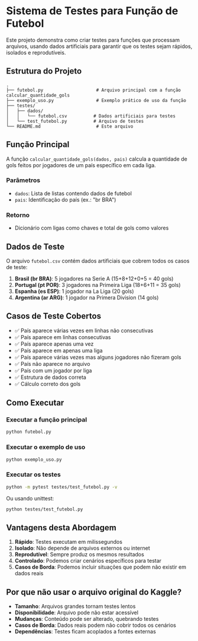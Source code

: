 # Sistema de Testes para Função de Futebol

Este projeto demonstra como criar testes para funções que processam arquivos, usando dados artificiais para garantir que os testes sejam rápidos, isolados e reprodutíveis.

## Estrutura do Projeto

```
.
├── futebol.py                    # Arquivo principal com a função calcular_quantidade_gols
├── exemplo_uso.py                # Exemplo prático de uso da função
├── testes/
│   ├── dados/
│   │   └── futebol.csv          # Dados artificiais para testes
│   └── test_futebol.py          # Arquivo de testes
└── README.md                     # Este arquivo
```

## Função Principal

A função `calcular_quantidade_gols(dados, pais)` calcula a quantidade de gols feitos por jogadores de um país específico em cada liga.

### Parâmetros

- `dados`: Lista de listas contendo dados de futebol
- `pais`: Identificação do país (ex.: "br BRA")

### Retorno

- Dicionário com ligas como chaves e total de gols como valores

## Dados de Teste

O arquivo `futebol.csv` contém dados artificiais que cobrem todos os casos de teste:

1. **Brasil (br BRA)**: 5 jogadores na Serie A (15+8+12+0+5 = 40 gols)
2. **Portugal (pt POR)**: 3 jogadores na Primeira Liga (18+6+11 = 35 gols)
3. **Espanha (es ESP)**: 1 jogador na La Liga (20 gols)
4. **Argentina (ar ARG)**: 1 jogador na Primera Division (14 gols)

## Casos de Teste Cobertos

- ✅ País aparece várias vezes em linhas não consecutivas
- ✅ País aparece em linhas consecutivas
- ✅ País aparece apenas uma vez
- ✅ País aparece em apenas uma liga
- ✅ País aparece várias vezes mas alguns jogadores não fizeram gols
- ✅ País não aparece no arquivo
- ✅ País com um jogador por liga
- ✅ Estrutura de dados correta
- ✅ Cálculo correto dos gols

## Como Executar

### Executar a função principal

```bash
python futebol.py
```

### Executar o exemplo de uso

```bash
python exemplo_uso.py
```

### Executar os testes

```bash
python -m pytest testes/test_futebol.py -v
```

Ou usando unittest:

```bash
python testes/test_futebol.py
```

## Vantagens desta Abordagem

1. **Rápido**: Testes executam em milissegundos
2. **Isolado**: Não depende de arquivos externos ou internet
3. **Reprodutível**: Sempre produz os mesmos resultados
4. **Controlado**: Podemos criar cenários específicos para testar
5. **Casos de Borda**: Podemos incluir situações que podem não existir em dados reais

## Por que não usar o arquivo original do Kaggle?

- **Tamanho**: Arquivos grandes tornam testes lentos
- **Disponibilidade**: Arquivo pode não estar acessível
- **Mudanças**: Conteúdo pode ser alterado, quebrando testes
- **Casos de Borda**: Dados reais podem não cobrir todos os cenários
- **Dependências**: Testes ficam acoplados a fontes externas
